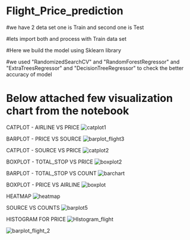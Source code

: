 # Flight_Price_prediction

#we have 2 deta set one is Train and second one is Test

#lets import both and process with Train data set

#Here we build the model using Sklearn library 

#we used "RandomizedSearchCV" and "RandomForestRegressor" and "ExtraTreesRegressor" and "DecisionTreeRegressor" to check the better accuracy of model

# Below attached few visualization chart from the notebook
CATPLOT - AIRLINE VS PRICE
![catplot1](https://github.com/rbnadageri33/Flight_Price_prediction/assets/98470709/f5f3cfdd-85c8-43bb-8644-aea82a4d1021)

BARPLOT - PRICE VS SOURCE
![barplot_flight3](https://github.com/rbnadageri33/Flight_Price_prediction/assets/98470709/d0164e1d-8c91-40a8-9863-beddd391a822)

CATPLOT - SOURCE VS PRICE
![catplot2](https://github.com/rbnadageri33/Flight_Price_prediction/assets/98470709/95835808-7bcf-453c-88bf-3d2985b0b576)

BOXPLOT - TOTAL_STOP VS PRICE
![boxplot2](https://github.com/rbnadageri33/Flight_Price_prediction/assets/98470709/6d61ea94-5316-4480-bd48-67d837cc5854)

BARPLOT - TOTAL_STOP VS COUNT
![barchart](https://github.com/rbnadageri33/Flight_Price_prediction/assets/98470709/194c8e2a-eb30-4b59-945a-2013c9acd6ad)

BOXPLOT - PRICE VS AIRLINE
![boxplot](https://github.com/rbnadageri33/Flight_Price_prediction/assets/98470709/d0284bac-ebf4-4b38-a790-bb9b5b67b541)

HEATMAP
![heatmap](https://github.com/rbnadageri33/Flight_Price_prediction/assets/98470709/48f381c3-3a64-454f-b57a-e8632881f2f8)

SOURCE VS COUNTS
![barplot5](https://github.com/rbnadageri33/Flight_Price_prediction/assets/98470709/424d64dd-fd99-484e-90d2-117cf98f4dcd)

HISTOGRAM FOR PRICE
![HIstogram_flight](https://github.com/rbnadageri33/Flight_Price_prediction/assets/98470709/5111ed91-b821-4a19-91fb-a58aa4aa6a31)

![barplot_flight_2](https://github.com/rbnadageri33/Flight_Price_prediction/assets/98470709/fdb81bae-6612-49cc-aca5-05bbe112139c)
